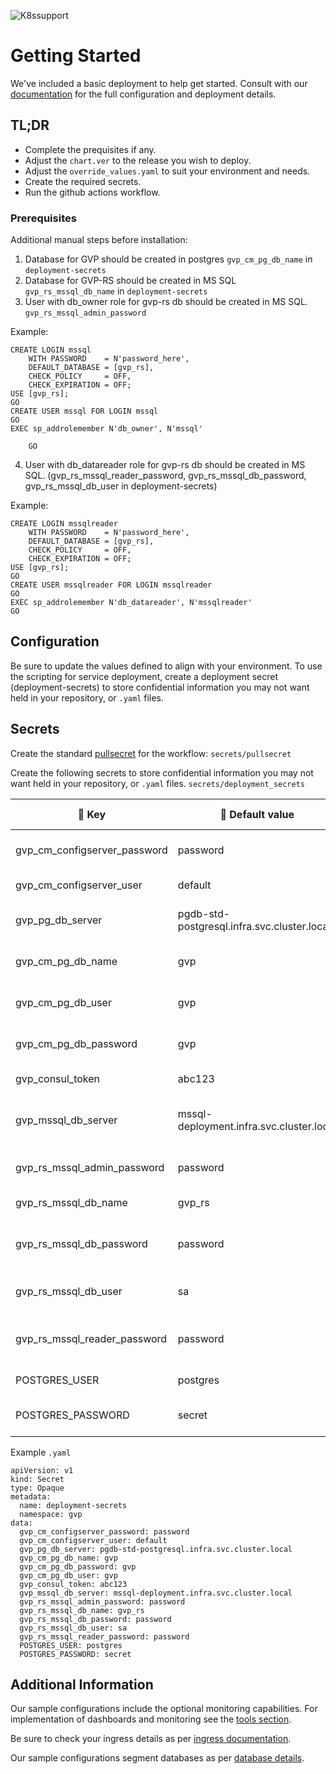 ![K8ssupport](https://badgen.net/badge/supported%20K8s%20release/1.22/cyan)
# Getting Started
We've included a basic deployment to help get started.
Consult with our [documentation](https://all.docs.genesys.com/GVP/Current/GVPPEGuide/Overview) for the full configuration and deployment details.

## TL;DR
- Complete the prequisites if any.
- Adjust the `chart.ver` to the release you wish to deploy.
- Adjust the `override_values.yaml` to suit your environment and needs.
- Create the required secrets.
- Run the github actions workflow.


### Prerequisites

Additional manual steps before installation:


1. Database for GVP should be created in postgres `gvp_cm_pg_db_name` in `deployment-secrets`
2. Database for GVP-RS should be created in MS SQL `gvp_rs_mssql_db_name` in `deployment-secrets`
3. User with db_owner role for gvp-rs db should be created in MS SQL. `gvp_rs_mssql_admin_password` 
   
Example:
```
CREATE LOGIN mssql 
    WITH PASSWORD    = N'password_here',
    DEFAULT_DATABASE = [gvp_rs],
    CHECK_POLICY     = OFF,
    CHECK_EXPIRATION = OFF;
USE [gvp_rs];
GO
CREATE USER mssql FOR LOGIN mssql
GO
EXEC sp_addrolemember N'db_owner', N'mssql'

    GO
```
4. User with db_datareader role for gvp-rs db should be created in MS SQL. (gvp_rs_mssql_reader_password, gvp_rs_mssql_db_password, gvp_rs_mssql_db_user in deployment-secrets)

Example:
```
CREATE LOGIN mssqlreader 
    WITH PASSWORD    = N'password_here',
    DEFAULT_DATABASE = [gvp_rs],
    CHECK_POLICY     = OFF,
    CHECK_EXPIRATION = OFF;
USE [gvp_rs];
GO
CREATE USER mssqlreader FOR LOGIN mssqlreader
GO
EXEC sp_addrolemember N'db_datareader', N'mssqlreader'
GO
```



## Configuration

Be sure to update the values defined to align with your environment.
To use the scripting for service deployment, create a deployment secret (deployment-secrets) to store confidential information you may not want held in your repository, or `.yaml` files. 


## Secrets 
Create the standard [pullsecret](../#-considerations) for the workflow: 
`secrets/pullsecret`

Create the following secrets to store confidential information you may not want held in your repository, or `.yaml` files. 
`secrets/deployment_secrets`


|:key: Key|:memo: Default value|:book: Description
|-|-|-
gvp_cm_configserver_password|password|password for GVP configserver
gvp_cm_configserver_user|default|user for GVP configserver
gvp_pg_db_server|pgdb-std-postgresql.infra.svc.cluster.local|Postgres GVP DB address
gvp_cm_pg_db_name|gvp|Postgres GVP DB name
gvp_cm_pg_db_user|gvp|Postgres GVP DB user
gvp_cm_pg_db_password|gvp|Postgres GVP DB password
gvp_consul_token|abc123|Consul API token
gvp_mssql_db_server|mssql-deployment.infra.svc.cluster.local|MSSQL GVP reporting server DB address
gvp_rs_mssql_admin_password|password|MSSQL GVP RS admin password
gvp_rs_mssql_db_name|gvp_rs|MSSQL GVP RS DB name
gvp_rs_mssql_db_password|password|MSSQL GVP RS DB admin password
gvp_rs_mssql_db_user|sa|MSSQL GVP RS DB admin user
gvp_rs_mssql_reader_password|password|MSSQL GVP RS DB reader user password
POSTGRES_USER|postgres|Postgres admin user
POSTGRES_PASSWORD|secret|Postgres admin password

Example `.yaml`

```
apiVersion: v1
kind: Secret
type: Opaque
metadata:
  name: deployment-secrets
  namespace: gvp
data:
  gvp_cm_configserver_password: password
  gvp_cm_configserver_user: default
  gvp_pg_db_server: pgdb-std-postgresql.infra.svc.cluster.local
  gvp_cm_pg_db_name: gvp
  gvp_cm_pg_db_password: gvp
  gvp_cm_pg_db_user: gvp
  gvp_consul_token: abc123
  gvp_mssql_db_server: mssql-deployment.infra.svc.cluster.local
  gvp_rs_mssql_admin_password: password
  gvp_rs_mssql_db_name: gvp_rs
  gvp_rs_mssql_db_password: password
  gvp_rs_mssql_db_user: sa
  gvp_rs_mssql_reader_password: password
  POSTGRES_USER: postgres
  POSTGRES_PASSWORD: secret
```
## Additional Information

Our sample configurations include the optional monitoring capabilities. For implementation of dashboards and monitoring see the [tools section](/tools).

Be sure to check your ingress details as per [ingress documentation](/doc/ingress.md).

Our sample configurations segment databases as per [database details](/doc/DATABASE.md).
